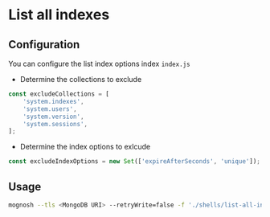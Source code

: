 # List all indexes

## Configuration
You can configure the list index options index `index.js`

- Determine the collections to exclude
```javascript
const excludeCollections = [
    'system.indexes',
    'system.users',
    'system.version',
    'system.sessions',
];
```
- Determine the index options to exlcude
```javascript
const excludeIndexOptions = new Set(['expireAfterSeconds', 'unique']);
```

## Usage
```bash
mognosh --tls <MongoDB URI> --retryWrite=false -f './shells/list-all-indexes/index.js'
```
